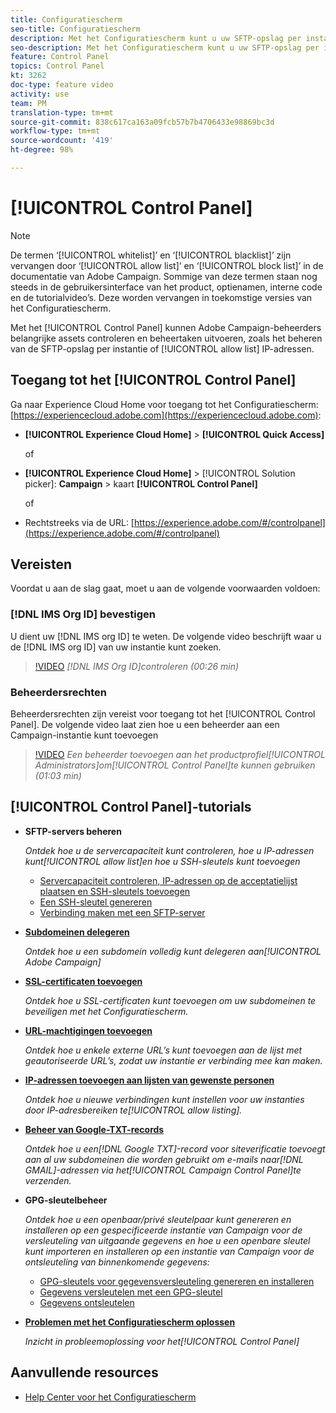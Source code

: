 ```yaml
---
title: Configuratiescherm
seo-title: Configuratiescherm
description: Met het Configuratiescherm kunt u uw SFTP-opslag per instantie controleren en beheren en IP-adressen aan de acceptatielijst toevoegen.
seo-description: Met het Configuratiescherm kunt u uw SFTP-opslag per instantie controleren en beheren en IP-adressen aan de acceptatielijst toevoegen.
feature: Control Panel
topics: Control Panel
kt: 3262
doc-type: feature video
activity: use
team: PM
translation-type: tm+mt
source-git-commit: 838c617ca163a09fcb57b7b4706433e98869bc3d
workflow-type: tm+mt
source-wordcount: '419'
ht-degree: 98%

---
```



# [!UICONTROL Control Panel]

>[!NOTE]
>
>De termen ‘[!UICONTROL whitelist]’ en ‘[!UICONTROL blacklist]’ zijn vervangen door ‘[!UICONTROL allow list]’ en ‘[!UICONTROL block list]’ in de documentatie van Adobe Campaign.
>Sommige van deze termen staan nog steeds in de gebruikersinterface van het product, optienamen, interne code en de tutorialvideo’s. Deze worden vervangen in toekomstige versies van het Configuratiescherm.

Met het [!UICONTROL Control Panel] kunnen Adobe Campaign-beheerders belangrijke assets controleren en beheertaken uitvoeren, zoals het beheren van de SFTP-opslag per instantie of [!UICONTROL allow list] IP-adressen.

## Toegang tot het [!UICONTROL Control Panel]

Ga naar Experience Cloud Home voor toegang tot het Configuratiescherm: [https://experiencecloud.adobe.com](https://experiencecloud.adobe.com):

* **[!UICONTROL Experience Cloud Home]** > **[!UICONTROL Quick Access]**

   of
* **[!UICONTROL Experience Cloud Home]**  > [!UICONTROL Solution picker]: **Campaign** > kaart **[!UICONTROL Control Panel]**

   of

* Rechtstreeks via de URL: [https://experience.adobe.com/#/controlpanel](https://experience.adobe.com/#/controlpanel)

## Vereisten

Voordat u aan de slag gaat, moet u aan de volgende voorwaarden voldoen:

### [!DNL IMS Org ID] bevestigen

U dient uw [!DNL IMS org ID] te weten. De volgende video beschrijft waar u de [!DNL IMS org ID] van uw instantie kunt zoeken.

>[!VIDEO](https://video.tv.adobe.com/v/27183?quality=12)
*[!DNL IMS Org ID]controleren (00:26 min)*

### Beheerdersrechten

Beheerdersrechten zijn vereist voor toegang tot het [!UICONTROL Control Panel].
De volgende video laat zien hoe u een beheerder aan een Campaign-instantie kunt toevoegen

>[!VIDEO](https://video.tv.adobe.com/v/27147?quality=12)
*Een beheerder toevoegen aan het productprofiel[!UICONTROL Administrators]om[!UICONTROL Control Panel]te kunnen gebruiken (01:03 min)*

## [!UICONTROL Control Panel]-tutorials

* **SFTP-servers beheren**

   *Ontdek hoe u de servercapaciteit kunt controleren, hoe u IP-adressen kunt[!UICONTROL allow list]en hoe u SSH-sleutels kunt toevoegen*

   * [Servercapaciteit controleren, IP-adressen op de acceptatielijst plaatsen en SSH-sleutels toevoegen](/help/monitoring-campaign-classic/control-panel/monitoring-server-capacity-allow-listing-adding-ssh-key.md)
   * [Een SSH-sleutel genereren](/help/monitoring-campaign-classic/control-panel/generate-ssh-key.md)
   * [Verbinding maken met een SFTP-server](/help/monitoring-campaign-classic/control-panel/connect-to-sftp-server.md)

* **[Subdomeinen delegeren](/help/monitoring-campaign-classic/control-panel/subdomain-delegation.md)**

   *Ontdek hoe u een subdomein volledig kunt delegeren aan[!UICONTROL Adobe Campaign]*

* **[SSL-certificaten toevoegen](/help/monitoring-campaign-classic/control-panel/adding-ssl-certificates.md)**

   *Ontdek hoe u SSL-certificaten kunt toevoegen om uw subdomeinen te beveiligen met het Configuratiescherm.*

* **[URL-machtigingen toevoegen](/help/monitoring-campaign-classic/control-panel/adding-url-permissions.md)**

   *Ontdek hoe u enkele externe URL’s kunt toevoegen aan de lijst met geautoriseerde URL’s, zodat uw instantie er verbinding mee kan maken.*

* **[IP-adressen toevoegen aan lijsten van gewenste personen](/help/monitoring-campaign-classic/control-panel/ip-allow-listing.md)**

   *Ontdek hoe u nieuwe verbindingen kunt instellen voor uw instanties door IP-adresbereiken te[!UICONTROL allow listing].*

* **[Beheer van Google-TXT-records](/help/monitoring-campaign-classic/control-panel/google-txt-record-management.md)**

   *Ontdek hoe u een[!DNL Google TXT]-record voor siteverificatie toevoegt aan al uw subdomeinen die worden gebruikt om e-mails naar[!DNL GMAIL]-adressen via het[!UICONTROL Campaign Control Panel]te verzenden.*

* **GPG-sleutelbeheer**

   *Ontdek hoe u een openbaar/privé sleutelpaar kunt genereren en installeren op een gespecificeerde instantie van Campaign voor de versleuteling van uitgaande gegevens en hoe u een openbare sleutel kunt importeren en installeren op een instantie van Campaign voor de ontsleuteling van binnenkomende gegevens:*

   * [GPG-sleutels voor gegevensversleuteling genereren en installeren](./gpg-key-management/generating-and-installing-gpg-keys-for-data-encryption.md)
   * [Gegevens versleutelen met een GPG-sleutel](./gpg-key-management/using-a-gpg-key-to-encrypt-data.md)
   * [Gegevens ontsleutelen](./gpg-key-management/decrypting-data.md)

* **[Problemen met het Configuratiescherm oplossen](/help/monitoring-campaign-classic/control-panel/trouble-shooting.md)**

   *Inzicht in probleemoplossing voor het[!UICONTROL Control Panel]*

## Aanvullende resources

* [Help Center voor het Configuratiescherm](https://docs.adobe.com/content/help/nl-NL/control-panel/using/control-panel-home.html)
